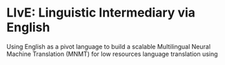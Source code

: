 # LIvE: Linguistic Intermediary via English
Using English as a pivot language to build a scalable Multilingual Neural Machine Translation (MNMT) for low resources language translation using
